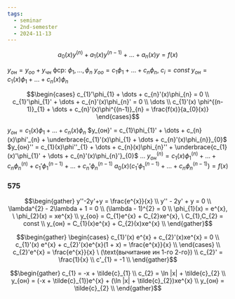 ```yaml
---
tags:
  - seminar
  - 2nd-semester
  - 2024-11-13
---
```

$$a_{0}(x)y^{(n)} + a_{1}(x)y^{(n-1)} + \dots + a_{n}(x)y = f(x)$$

$y_{он} = y_{оо} + y_{чн}$
фср: $\phi_{1}, \dots, \phi_{n}$ 
$y_{оо} = c_{1}\phi_{1} + \dots + c_{n}\phi_{n}, \ c_{i} = const$
$y_{он} = c_{1}(x)\phi_{1} + \dots + c_{n}(x)\phi_{n}$

$$\begin{cases}
c_{1}'\phi_{1} + \dots + c_{n}'(x)\phi_{n} = 0 \\
c_{1}'\phi_{1}' + \dots + c_{n}'(x)\phi_{n}' = 0 \\
\dots \\
c_{1}'(x) \phi^{(n-1)}_{1} + \dots + c_{n}'(x)\phi^{(n-1)}_{n} = \frac{f(x)}{a_{0}(x)}
\end{cases}$$

$y_{он} = c_{1}(x)\phi_{1} + \dots + c_{n}(x)\phi_{n}$
$y_{он}' = c_{1}\phi_{1}' + \dots + c_{n}(x)\phi'_{n} + \underbrace{c_{1}'(x)\phi_{1} + \dots + c_{n}'(x)\phi_{n}}_{0}$
$y_{он}'' = c_{1}(x)\phi''_{1} + \dots + c_{n}(x)\phi_{n}'' + \underbrace{c_{1}(x)'\phi_{1}' + \dots + c_{n}'(x)\phi_{n}'}_{0}$
...
$y_{он}^{(n)} = c_{1}(x)\phi_{1}^{(n)} + \dots + c_{n}\phi^{(n)}_{n} + c_{1}'\phi_{1}^{(n-1)} + \dots + c_{n}'\phi_{n}^{(n-1)}$
$a_{0}(x)(c_{1}'\phi_{1}^{(n-1)} + \dots + c_{n}\phi_{n}^{(n-1)}) = f(x)$

### 575

$$\begin{gather}
y''-2y'+y = \frac{e^{x}}{x} \\
y'' - 2y'  + y = 0 \\
\lambda^{2} - 2\lambda + 1 = 0 \\
(\lambda - 1)^{2} = 0 \\
\phi_{1}(x) = e^{x}, \ \phi_{2}(x) = xe^{x} \\
y_{оо} = C_{1}e^{x} + C_{2}xe^{x}, \ C_{1},C_{2} = const \\
y_{он} = C_{1}(x)e^{x} + C_{2}(x)xe^{x} \\
\end{gather}$$

$$\begin{gather}
\begin{cases}
c_{1}'(x) e^{x} + c_{2}'(x)xe^{x} = 0 \\
c_{1}'(x) e^{x} + c_{2}'(x)e^{x}(1 + x) = \frac{e^{x}}{x} \\
\end{cases} \\
c_{2}'e^{x} = \frac{e^{x}}{x} \ (\text{вычитание ин 1-го 2-го}) \\
c_{2}' = \frac{1}{x} \\
c'_{1} = -1 \\
\end{gather}$$

$$\begin{gather}
c_{1} = -x + \tilde{c}_{1} \\
c_{2} = \ln |x| + \tilde{c}_{2} \\
y_{он} = (-x + \tilde{c}_{1})e^{x} + (\ln |x| + \tilde{c}_{2})xe^{x} \\
y_{он} = \tilde{c}_{2} \\
\end{gather}$$

### 